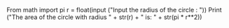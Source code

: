 From math import pi
r = float(input ("Input the radius of the circle : "))
Print ("The area of the circle with radius " + str(r) + " is: " + str(pi * r**2))
